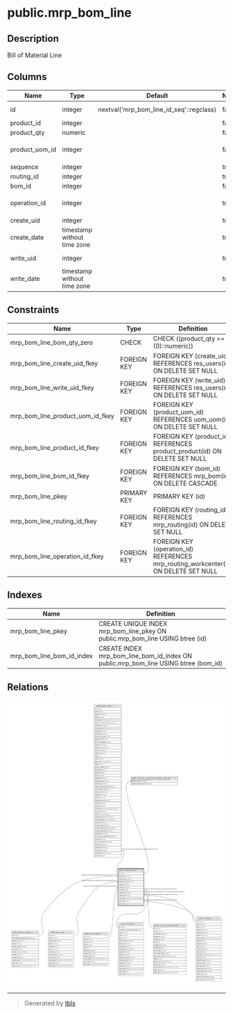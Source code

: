 # public.mrp_bom_line

## Description

Bill of Material Line

## Columns

| Name | Type | Default | Nullable | Children | Parents | Comment |
| ---- | ---- | ------- | -------- | -------- | ------- | ------- |
| id | integer | nextval('mrp_bom_line_id_seq'::regclass) | false | [public.stock_move](public.stock_move.md) [public.mrp_bom_line_product_attribute_value_rel](public.mrp_bom_line_product_attribute_value_rel.md) |  |  |
| product_id | integer |  | false |  | [public.product_product](public.product_product.md) | Component |
| product_qty | numeric |  | false |  |  | Quantity |
| product_uom_id | integer |  | false |  | [public.uom_uom](public.uom_uom.md) | Product Unit of Measure |
| sequence | integer |  | true |  |  | Sequence |
| routing_id | integer |  | true |  | [public.mrp_routing](public.mrp_routing.md) | Routing |
| bom_id | integer |  | false |  | [public.mrp_bom](public.mrp_bom.md) | Parent BoM |
| operation_id | integer |  | true |  | [public.mrp_routing_workcenter](public.mrp_routing_workcenter.md) | Consumed in Operation |
| create_uid | integer |  | true |  | [public.res_users](public.res_users.md) | Created by |
| create_date | timestamp without time zone |  | true |  |  | Created on |
| write_uid | integer |  | true |  | [public.res_users](public.res_users.md) | Last Updated by |
| write_date | timestamp without time zone |  | true |  |  | Last Updated on |

## Constraints

| Name | Type | Definition | Comment |
| ---- | ---- | ---------- | ------- |
| mrp_bom_line_bom_qty_zero | CHECK | CHECK ((product_qty >= (0)::numeric)) | CHECK (product_qty>=0) |
| mrp_bom_line_create_uid_fkey | FOREIGN KEY | FOREIGN KEY (create_uid) REFERENCES res_users(id) ON DELETE SET NULL |  |
| mrp_bom_line_write_uid_fkey | FOREIGN KEY | FOREIGN KEY (write_uid) REFERENCES res_users(id) ON DELETE SET NULL |  |
| mrp_bom_line_product_uom_id_fkey | FOREIGN KEY | FOREIGN KEY (product_uom_id) REFERENCES uom_uom(id) ON DELETE SET NULL |  |
| mrp_bom_line_product_id_fkey | FOREIGN KEY | FOREIGN KEY (product_id) REFERENCES product_product(id) ON DELETE SET NULL |  |
| mrp_bom_line_bom_id_fkey | FOREIGN KEY | FOREIGN KEY (bom_id) REFERENCES mrp_bom(id) ON DELETE CASCADE |  |
| mrp_bom_line_pkey | PRIMARY KEY | PRIMARY KEY (id) |  |
| mrp_bom_line_routing_id_fkey | FOREIGN KEY | FOREIGN KEY (routing_id) REFERENCES mrp_routing(id) ON DELETE SET NULL |  |
| mrp_bom_line_operation_id_fkey | FOREIGN KEY | FOREIGN KEY (operation_id) REFERENCES mrp_routing_workcenter(id) ON DELETE SET NULL |  |

## Indexes

| Name | Definition |
| ---- | ---------- |
| mrp_bom_line_pkey | CREATE UNIQUE INDEX mrp_bom_line_pkey ON public.mrp_bom_line USING btree (id) |
| mrp_bom_line_bom_id_index | CREATE INDEX mrp_bom_line_bom_id_index ON public.mrp_bom_line USING btree (bom_id) |

## Relations

![er](public.mrp_bom_line.svg)

---

> Generated by [tbls](https://github.com/k1LoW/tbls)
